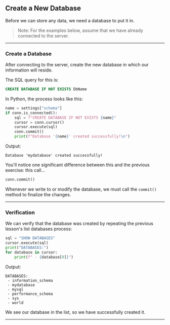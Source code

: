 ## Create a New Database

Before we can store any data, we need a database to put it in.

> Note: For the examples below, assume that we have already connected to 
> the server.

---

### Create a Database

After connecting to the server, create the new database in which our 
information will reside.

The SQL query for this is:

```sql
CREATE DATABASE IF NOT EXISTS DbName
```

In Python, the process looks like this:

```python
name = settings["schema"]
if conn.is_connected():
    sql = f"CREATE DATABASE IF NOT EXISTS {name}"
    cursor = conn.cursor()
    cursor.execute(sql)
    conn.commit()
    print(f"Database '{name}' created successfully!\n")
```

Output:

```
Database 'mydatabase' created successfully!
```

You'll notice one significant difference between this and the previous
exercise: this call...

```python
conn.commit()
```

Whenever we write to or modify the database, we must call the `commit()`
method to finalize the changes.

---

### Verification

We can verify that the database was created by repeating the previous
lesson's list databases process:

```python
sql = "SHOW DATABASES"
cursor.execute(sql)
print("DATABASES:")
for database in cursor:
    print(f" - {database[0]}")
```

Output:

```
DATABASES:
 - information_schema
 - mydatabase
 - mysql
 - performance_schema
 - sys
 - world
```

We see our database in the list, so we have successfully created it.

---
